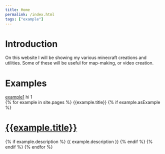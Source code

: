 ```yaml
---
title: Home
permalink: /index.html
tags: ["example"]
---
```

# Introduction  
On this website I will be showing my various minecraft creations and utilities. Some of these will be useful for map-making, or video creation.

# Examples  
[example1](example1.md)
hi 1  
{% for example in site.pages %}
{{example.title}}
{% if example.asExample %}
# [{{example.title}}]({{example.url}})
{% if example.description %}
  {{ example.description }}
{% endif %}
{% endif %}
{% endfor %}
